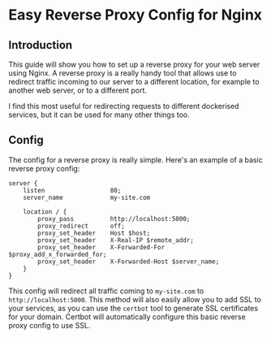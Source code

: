 # Easy Reverse Proxy Config for Nginx

## Introduction

This guide will show you how to set up a reverse proxy for your web server using Nginx. A reverse proxy is a really handy tool that allows use to redirect traffic incoming to our server to a different location, for example to another web server, or to a different port. 

I find this most useful for redirecting requests to different dockerised services, but it can be used for many other things too.

## Config 

The config for a reverse proxy is really simple. Here's an example of a basic reverse proxy config:

```nginx
server {
    listen                  80;
    server_name             my-site.com

    location / {
        proxy_pass          http://localhost:5000;
        proxy_redirect      off;
        proxy_set_header    Host $host;
        proxy_set_header    X-Real-IP $remote_addr;
        proxy_set_header    X-Forwarded-For $proxy_add_x_forwarded_for;
        proxy_set_header    X-Forwarded-Host $server_name;
    }
}
```

This config will redirect all traffic coming to `my-site.com` to `http://localhost:5000`. This method will also easily allow you to add SSL to your services, as you can use the `certbot` tool to generate SSL certificates for your domain. Certbot will automatically configure this basic reverse proxy config to use SSL.
